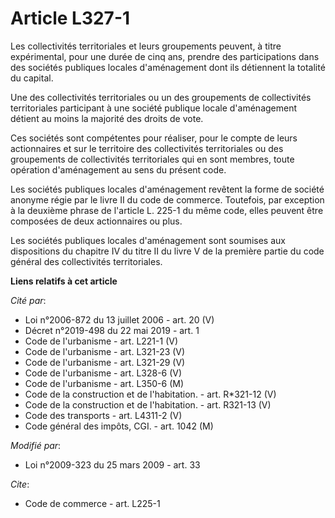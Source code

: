 # Article L327-1

Les collectivités territoriales et leurs groupements peuvent, à titre expérimental, pour une durée de cinq ans, prendre des
participations dans des sociétés publiques locales d'aménagement dont ils détiennent la totalité du capital. 

Une des collectivités territoriales ou un des groupements de collectivités territoriales participant à une société publique
locale d'aménagement détient au moins la majorité des droits de vote. 

Ces sociétés sont compétentes pour réaliser, pour le compte de leurs actionnaires et sur le territoire des collectivités
territoriales ou des groupements de collectivités territoriales qui en sont membres, toute opération d'aménagement au sens du
présent code. 

Les sociétés publiques locales d'aménagement revêtent la forme de société anonyme régie par le livre II du code de commerce.
Toutefois, par exception à la deuxième phrase de l'article L. 225-1 du même code, elles peuvent être composées de deux
actionnaires ou plus. 

Les sociétés publiques locales d'aménagement sont soumises aux dispositions du chapitre IV du titre II du livre V de la
première partie du code général des collectivités territoriales.

**Liens relatifs à cet article**

_Cité par_:

  - Loi n°2006-872 du 13 juillet 2006 - art. 20 (V)
  - Décret n°2019-498 du 22 mai 2019 - art. 1
  - Code de l'urbanisme - art. L221-1 (V)
  - Code de l'urbanisme - art. L321-23 (V)
  - Code de l'urbanisme - art. L321-29 (V)
  - Code de l'urbanisme - art. L328-6 (V)
  - Code de l'urbanisme - art. L350-6 (M)
  - Code de la construction et de l'habitation. - art. R*321-12 (V)
  - Code de la construction et de l'habitation. - art. R321-13 (V)
  - Code des transports - art. L4311-2 (V)
  - Code général des impôts, CGI. - art. 1042 (M)

_Modifié par_:

  - Loi n°2009-323 du 25 mars 2009 - art. 33

_Cite_:

  - Code de commerce - art. L225-1
